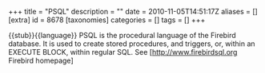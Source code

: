 +++
title = "PSQL"
description = ""
date = 2010-11-05T14:51:17Z
aliases = []
[extra]
id = 8678
[taxonomies]
categories = []
tags = []
+++

{{stub}}{{language}}
PSQL is the procedural language of the Firebird database. It is used to create stored procedures, and triggers, or, within an EXECUTE BLOCK, within regular SQL.
See [http://www.firebirdsql.org Firebird homepage]
